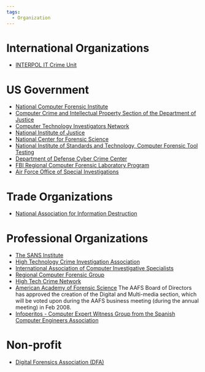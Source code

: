 ```yaml
---
tags:
  - Organization
---
```


# International Organizations

* [INTERPOL IT Crime Unit](http://www.interpol.int/Public/TechnologyCrime/default.asp)

# US Government

* [National Computer Forensic Institute](national_computer_forensic_institute.md)
* [Computer Crime and Intellectual Property Section of the Department of Justice](http://cybercrime.gov/)
* [Computer Technology Investigators Network](http://www.ctin.org)
* [National Institute of Justice](http://www.ojp.usdoj.gov/nij/)
* [National Center for Forensic Science](http://ncfs.ucf.edu/)
* [National Institute of Standards and Technology, Computer Forensic Tool Testing](http://www.cftt.nist.gov/)
* [Department of Defense Cyber Crime Center](defense_cybercrime_center.md)
* [FBI Regional Computer Forensic Laboratory Program](http://www.rcfl.gov/)
* [Air Force Office of Special Investigations](http://www.osi.af.mil/)

# Trade Organizations

* [National Association for Information Destruction](http://www.naidonline.org/)

# Professional Organizations

* [The SANS Institute](http://www.sans.org/)
* [High Technology Crime Investigation Association](http://www.htcia.org/)
* [International Association of Computer Investigative Specialists](https://www.iacis.com/)
* [Regional Computer Forensic Group](http://www.rcfg.org/)
* [High Tech Crime Network](http://www.htcn.org/)
* [American Academy of Forensic Science](http://www.aafs.org/) The AAFS
  Board of Directors has approved the creation of the Digital and
  Multi-media section, which will be voted upon during the AAFS business
  meeting (during the annual meeting) in Feb 2008.
* [Infoperitos - Computer Expert Witness Group from the Spanish Computer Engineers Association](http://www.infoperitos.com/)

# Non-profit

* [Digital Forensics Association (DFA)](http://www.digitalforensicsassociation.org/)
